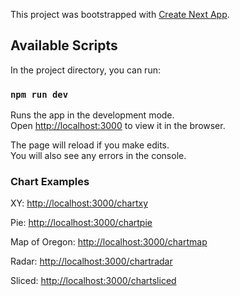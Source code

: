 This project was bootstrapped with [Create Next App](https://github.com/segmentio/create-next-app).

## Available Scripts

In the project directory, you can run:

### `npm run dev`

Runs the app in the development mode.<br>
Open [http://localhost:3000](http://localhost:3000) to view it in the browser.

The page will reload if you make edits.<br>
You will also see any errors in the console.

### Chart Examples

XY: [http://localhost:3000/chartxy](http://localhost:3000/chartxy)

Pie: [http://localhost:3000/chartpie](http://localhost:3000/chartpie)

Map of Oregon: [http://localhost:3000/chartmap](http://localhost:3000/chartmap)

Radar: [http://localhost:3000/chartradar](http://localhost:3000/chartradar)

Sliced: [http://localhost:3000/chartsliced](http://localhost:3000/chartsliced)
